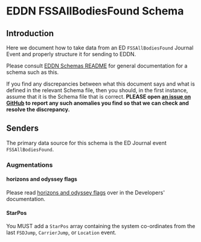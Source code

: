 # EDDN FSSAllBodiesFound Schema

## Introduction
Here we document how to take data from an ED `FSSAllBodiesFound` Journal 
Event and properly structure it for sending to EDDN.

Please consult [EDDN Schemas README](./README-EDDN-schemas.md) for general
documentation for a schema such as this.

If you find any discrepancies between what this document says and what is
defined in the relevant Schema file, then you should, in the first instance,
assume that it is the Schema file that is correct.
**PLEASE open
[an issue on GitHub](https://github.com/EDCD/EDDN/issues/new/choose)
to report any such anomalies you find so that we can check and resolve the
discrepancy.**

## Senders
The primary data source for this schema is the ED Journal event 
`FSSAllBodiesFound`.

### Augmentations
#### horizons and odyssey flags
Please read [horizons and odyssey flags](../../docs/Developers.md#horizons-and-odyssey-flags)
over in the Developers' documentation.

#### StarPos
You MUST add a `StarPos` array containing the system co-ordinates from the 
last `FSDJump`, `CarrierJump`, or `Location` event.
